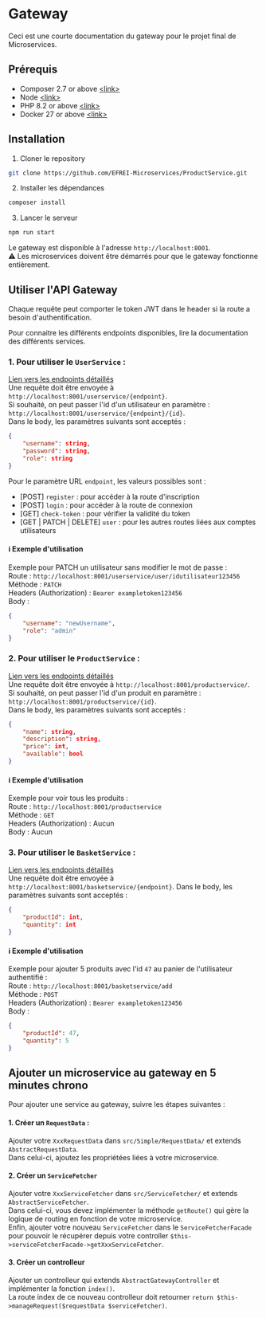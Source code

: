 # Gateway

Ceci est une courte documentation du gateway pour le projet final de Microservices.  

## Prérequis
- Composer 2.7 or above [\<link\>](https://getcomposer.org/doc/00-intro.md)
- Node [\<link\>](https://nodejs.org/en/download/)
- PHP 8.2 or above [\<link\>](https://www.php.net/downloads)
- Docker 27 or above [\<link\>](https://docs.docker.com/get-docker/)

## Installation

1. Cloner le repository
```bash
git clone https://github.com/EFREI-Microservices/ProductService.git
```
2. Installer les dépendances
```bash
composer install
```

3. Lancer le serveur
```bash
npm run start
```

Le gateway est disponible à l'adresse `http://localhost:8001`.  
⚠️ Les microservices doivent être démarrés pour que le gateway fonctionne entièrement.

## Utiliser l'API Gateway

Chaque requête peut comporter le token JWT dans le header si la route a besoin d'authentification.   

Pour connaitre les différents endpoints disponibles, lire la documentation des différents services.

### 1. Pour utiliser le `UserService` : 
[Lien vers les endpoints détaillés](https://github.com/EFREI-Microservices/UserService?tab=readme-ov-file#endpoints)  
Une requête doit être envoyée à `http://localhost:8001/userservice/{endpoint}`.  
Si souhaité, on peut passer l'id d'un utilisateur en paramètre : `http://localhost:8001/userservice/{endpoint}/{id}`.  
Dans le body, les paramètres suivants sont acceptés : 
```json 
{
    "username": string,
    "password": string,
    "role": string
}
```

Pour le paramètre URL `endpoint`, les valeurs possibles sont :
- [POST] `register` : pour accéder à la route d'inscription
- [POST] `login` : pour accéder à la route de connexion
- [GET] `check-token` : pour vérifier la validité du token
- [GET | PATCH | DELETE] `user` : pour les autres routes liées aux comptes utilisateurs

#### ℹ️ Exemple d'utilisation
Exemple pour PATCH un utilisateur sans modifier le mot de passe :  
Route : `http://localhost:8001/userservice/user/idutilisateur123456`  
Méthode : `PATCH`  
Headers (Authorization) : `Bearer exampletoken123456`  
Body :  
```json
{
    "username": "newUsername",
    "role": "admin"
}
```

### 2. Pour utiliser le `ProductService` :
[Lien vers les endpoints détaillés](https://github.com/EFREI-Microservices/ProductService?tab=readme-ov-file#endpoints)  
Une requête doit être envoyée à `http://localhost:8001/productservice/`.  
Si souhaité, on peut passer l'id d'un produit en paramètre : `http://localhost:8001/productservice/{id}`.  
Dans le body, les paramètres suivants sont acceptés : 
```json 
{
    "name": string,
    "description": string,
    "price": int,
    "available": bool
}
```

#### ℹ️ Exemple d'utilisation
Exemple pour voir tous les produits :  
Route : `http://localhost:8001/productservice`  
Méthode : `GET`  
Headers (Authorization) : Aucun  
Body : Aucun

### 3. Pour utiliser le `BasketService` :
[Lien vers les endpoints détaillés](https://github.com/EFREI-Microservices/BasketService?tab=readme-ov-file#endpoints)  
Une requête doit être envoyée à `http://localhost:8001/basketservice/{endpoint}`.
Dans le body, les paramètres suivants sont acceptés : 
```json 
{
    "productId": int,
    "quantity": int
}
```

#### ℹ️ Exemple d'utilisation
Exemple pour ajouter 5 produits avec l'id `47` au panier de l'utilisateur authentifié :  
Route : `http://localhost:8001/basketservice/add`  
Méthode : `POST`  
Headers (Authorization) : `Bearer exampletoken123456`  
Body :  
```json
{
    "productId": 47,
    "quantity": 5
}
```

## Ajouter un microservice au gateway en 5 minutes chrono

Pour ajouter une service au gateway, suivre les étapes suivantes :

#### 1. Créer un `RequestData` :  
Ajouter votre `XxxRequestData` dans `src/Simple/RequestData/` et extends `AbstractRequestData`.  
Dans celui-ci, ajoutez les propriétées liées à votre microservice.  

#### 2. Créer un `ServiceFetcher`
Ajouter votre `XxxServiceFetcher` dans `src/ServiceFetcher/` et extends `AbstractServiceFetcher`.  
Dans celui-ci, vous devez implémenter la méthode `getRoute()` qui gère la logique de routing en fonction de votre microservice.  
Enfin, ajouter votre nouveau `ServiceFetcher` dans le `ServiceFetcherFacade` pour pouvoir le récupérer depuis votre controller `$this->serviceFetcherFacade->getXxxServiceFetcher`.  

#### 3. Créer un controlleur
Ajouter un controlleur qui extends `AbstractGatewayController` et implémenter la fonction `index()`.  
La route index de ce nouveau controlleur doit retourner `return $this->manageRequest($requestData $serviceFetcher)`.  
